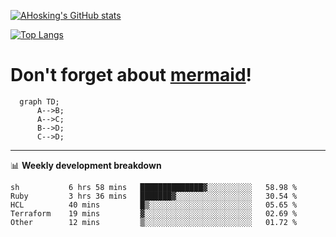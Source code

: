 [![AHosking's GitHub stats](https://github-readme-stats.vercel.app/api?username=ahosking&count_private=true&show_icons=true&theme=onedark&hide_rank=true&include_all_commits=true)](https://github.com/ahosking)

[![Top Langs](https://github-readme-stats.vercel.app/api/top-langs/?username=ahosking&layout=compact&theme=onedark)](https://github.com/ahosking)


# Don't forget about [mermaid](https://github.blog/2022-02-14-include-diagrams-markdown-files-mermaid/)!

```mermaid
  graph TD;
      A-->B;
      A-->C;
      B-->D;
      C-->D;
```
-------

📊 **Weekly development breakdown**

<!--START_SECTION:waka-->

```text
sh           6 hrs 58 mins   ██████████████▓░░░░░░░░░░   58.98 %
Ruby         3 hrs 36 mins   ███████▓░░░░░░░░░░░░░░░░░   30.54 %
HCL          40 mins         █▒░░░░░░░░░░░░░░░░░░░░░░░   05.65 %
Terraform    19 mins         ▓░░░░░░░░░░░░░░░░░░░░░░░░   02.69 %
Other        12 mins         ▒░░░░░░░░░░░░░░░░░░░░░░░░   01.72 %
```

<!--END_SECTION:waka-->
